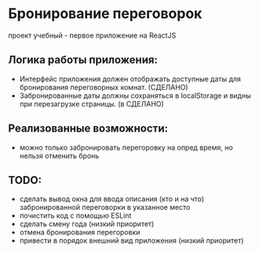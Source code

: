 # Бронирование переговорок
проект учебный - первое приложение на ReactJS
## Логика работы приложения:
* Интерфейс приложения должен отображать доступные даты для бронирования переговорных комнат. (СДЕЛАНО)
* Забронированные даты должны сохраняться в localStorage и видны при перезагрузке страницы. (в СДЕЛАНО)


## Реализованные возможности:
* можно только забронировать перегоровку на опред время, но нельзя отменить бронь 


## TODO:
* сделать вывод окна для ввода описания (кто и на что) забронированной переговорки в указанное место
* почистить код с помощью ESLint
* сделать смену года (низкий приоритет)
* отмена бронирования перегоровки
* привести в порядок внешний вид приложения (низкий приоритет)
